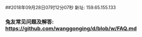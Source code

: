 ##2018年09月28日07时12分07秒 新址: 159.65.155.133
### 兔友常见问题及解答: https://github.com/wanggonging/d/blob/w/FAQ.md
